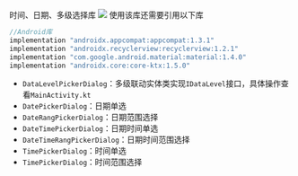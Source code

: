 时间、日期、多级选择库
[![](https://jitpack.io/v/github2136/DialogPicker.svg)](https://jitpack.io/#github2136/DialogPicker)
使用该库还需要引用以下库  

```groovy
//Android库
implementation "androidx.appcompat:appcompat:1.3.1"
implementation "androidx.recyclerview:recyclerview:1.2.1"
implementation "com.google.android.material:material:1.4.0"
implementation "androidx.core:core-ktx:1.5.0"
```

* `DataLevelPickerDialog`：多级联动实体类实现`IDataLevel`接口，具体操作查看`MainActivity.kt`
* `DatePickerDialog`：日期单选
* `DateRangPickerDialog`：日期范围选择
* `DateTimePickerDialog`：日期时间单选
* `DateTimeRangPickerDialog`：日期时间范围选择
* `TimePickerDialog`：时间单选
* `TimePickerDialog`：时间范围选择